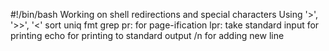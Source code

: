 #!/bin/bash
Working on shell redirections and special characters
Using '>', '>>', '<' 
sort
uniq
fmt
grep
pr: for page-ification
lpr: take standard input for printing
echo for printing to standard output
/n for adding new line 

